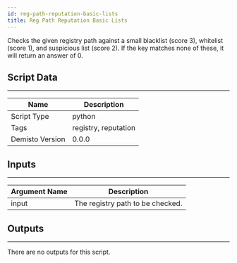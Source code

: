 ```yaml
---
id: reg-path-reputation-basic-lists
title: Reg Path Reputation Basic Lists
---
```


Checks the given registry path against a small blacklist (score 3), whitelist (score 1), and suspicious list (score 2). If the key matches none of these, it will return an answer of 0.
## Script Data
---

| **Name** | **Description** |
| --- | --- |
| Script Type | python |
| Tags | registry, reputation |
| Demisto Version | 0.0.0 |

## Inputs
---

| **Argument Name** | **Description** |
| --- | --- |
| input | The registry path to be checked. |

## Outputs
---
There are no outputs for this script.

